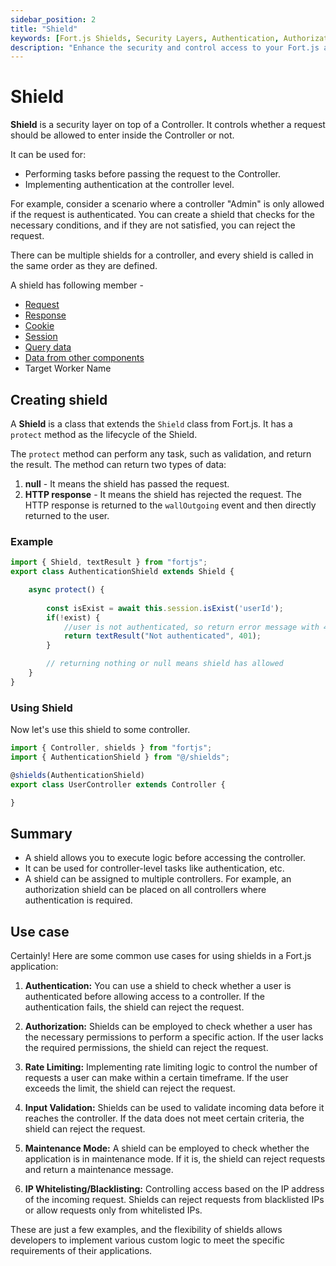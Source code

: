```yaml
---
sidebar_position: 2
title: "Shield"
keywords: [Fort.js Shields, Security Layers, Authentication, Authorization, Rate Limiting, Input Validation, Request Logging, Maintenance Mode, CORS Handling, IP Whitelisting, IP Blacklisting, Fort.js Security, Web Application Security]
description: "Enhance the security and control access to your Fort.js application using Shields. Shields act as security layers on top of controllers, allowing you to execute logic before granting access to specific resources. Explore use cases like authentication, authorization, rate limiting, input validation, and more."
---
```


# Shield

**Shield** is a security layer on top of a Controller. It controls whether a request should be allowed to enter inside the Controller or not.

It can be used for:

- Performing tasks before passing the request to the Controller.
- Implementing authentication at the controller level.

For example, consider a scenario where a controller "Admin" is only allowed if the request is authenticated. You can create a shield that checks for the necessary conditions, and if they are not satisfied, you can reject the request.

There can be multiple shields for a controller, and every shield is called in the same order as they are defined.

A shield has following member - 

* [Request](/docs/interfaces/http-request.md)
* [Response](/docs/interfaces/http-response.md)
* [Cookie](/docs/concepts/cookie.md)
* [Session](/docs/concepts/session.md)
* [Query data](/docs/concepts/query.md)
* [Data from other components](/docs/concepts/data.md)
* Target Worker Name

## Creating shield

A **Shield** is a class that extends the `Shield` class from Fort.js. It has a `protect` method as the lifecycle of the Shield.

The `protect` method can perform any task, such as validation, and return the result. The method can return two types of data:

1. **null** - It means the shield has passed the request.
2. **HTTP response** - It means the shield has rejected the request. The HTTP response is returned to the `wallOutgoing` event and then directly returned to the user.

### Example

```javascript
import { Shield, textResult } from "fortjs";
export class AuthenticationShield extends Shield {

    async protect() {
        
        const isExist = await this.session.isExist('userId');
        if(!exist) {
            //user is not authenticated, so return error message with 401
            return textResult("Not authenticated", 401);
        }

        // returning nothing or null means shield has allowed 
    }
}
```

### Using Shield

Now let's use this shield to some controller.

```javascript
import { Controller, shields } from "fortjs";
import { AuthenticationShield } from "@/shields";

@shields(AuthenticationShield) 
export class UserController extends Controller {

}
```

## Summary

* A shield allows you to execute logic before accessing the controller.
* It can be used for controller-level tasks like authentication, etc.
* A shield can be assigned to multiple controllers. For example, an authorization shield can be placed on all controllers where authentication is required.

## Use case

Certainly! Here are some common use cases for using shields in a Fort.js application:

1. **Authentication:** You can use a shield to check whether a user is authenticated before allowing access to a controller. If the authentication fails, the shield can reject the request.

2. **Authorization:** Shields can be employed to check whether a user has the necessary permissions to perform a specific action. If the user lacks the required permissions, the shield can reject the request.

3. **Rate Limiting:** Implementing rate limiting logic to control the number of requests a user can make within a certain timeframe. If the user exceeds the limit, the shield can reject the request.

4. **Input Validation:** Shields can be used to validate incoming data before it reaches the controller. If the data does not meet certain criteria, the shield can reject the request.

5. **Maintenance Mode:** A shield can be employed to check whether the application is in maintenance mode. If it is, the shield can reject requests and return a maintenance message.

6. **IP Whitelisting/Blacklisting:** Controlling access based on the IP address of the incoming request. Shields can reject requests from blacklisted IPs or allow requests only from whitelisted IPs.

These are just a few examples, and the flexibility of shields allows developers to implement various custom logic to meet the specific requirements of their applications.

